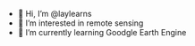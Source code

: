 - 👋 Hi, I’m @laylearns
- 👀 I’m interested in remote sensing
- 🌱 I’m currently learning Goodgle Earth Engine
  

<!---
laylearns/laylearns is a ✨ special ✨ repository because its `README.md` (this file) appears on your GitHub profile.
You can click the Preview link to take a look at your changes.
--->

